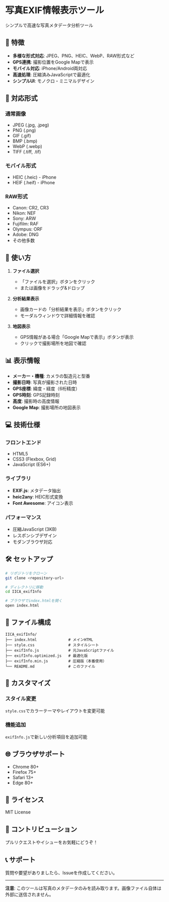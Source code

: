 # 写真EXIF情報表示ツール

シンプルで高速な写真メタデータ分析ツール

## 🌟 特徴

- **多様な形式対応**: JPEG、PNG、HEIC、WebP、RAW形式など
- **GPS連携**: 撮影位置をGoogle Mapで表示
- **モバイル対応**: iPhone/Android両対応
- **高速処理**: 圧縮済みJavaScriptで最適化
- **シンプルUI**: モノクロ・ミニマルデザイン

## 📸 対応形式

### 通常画像
- JPEG (.jpg, .jpeg)
- PNG (.png)
- GIF (.gif)
- BMP (.bmp)
- WebP (.webp)
- TIFF (.tiff, .tif)

### モバイル形式
- HEIC (.heic) - iPhone
- HEIF (.heif) - iPhone

### RAW形式
- Canon: CR2, CR3
- Nikon: NEF
- Sony: ARW
- Fujifilm: RAF
- Olympus: ORF
- Adobe: DNG
- その他多数

## 🚀 使い方

1. **ファイル選択**
   - 「ファイルを選択」ボタンをクリック
   - または画像をドラッグ&ドロップ

2. **分析結果表示**
   - 画像カードの「分析結果を表示」ボタンをクリック
   - モーダルウィンドウで詳細情報を確認

3. **地図表示**
   - GPS情報がある場合「Google Mapで表示」ボタンが表示
   - クリックで撮影場所を地図で確認

## 📊 表示情報

- **メーカー・機種**: カメラの製造元と型番
- **撮影日時**: 写真が撮影された日時
- **GPS座標**: 緯度・経度（6桁精度）
- **GPS時刻**: GPS記録時刻
- **高度**: 撮影時の高度情報
- **Google Map**: 撮影場所の地図表示

## 💻 技術仕様

### フロントエンド
- HTML5
- CSS3 (Flexbox, Grid)
- JavaScript (ES6+)

### ライブラリ
- **EXIF.js**: メタデータ抽出
- **heic2any**: HEIC形式変換
- **Font Awesome**: アイコン表示

### パフォーマンス
- 圧縮JavaScript (3KB)
- レスポンシブデザイン
- モダンブラウザ対応

## 🛠️ セットアップ

```bash
# リポジトリをクローン
git clone <repository-url>

# ディレクトリに移動
cd IICA_exifInfo

# ブラウザでindex.htmlを開く
open index.html
```

## 📁 ファイル構成

```
IICA_exifInfo/
├── index.html              # メインHTML
├── style.css               # スタイルシート
├── exifInfo.js             # 元JavaScriptファイル
├── exifInfo.optimized.js   # 最適化版
├── exifInfo.min.js         # 圧縮版（本番使用）
└── README.md               # このファイル
```

## 🔧 カスタマイズ

### スタイル変更
`style.css`でカラーテーマやレイアウトを変更可能

### 機能追加
`exifInfo.js`で新しい分析項目を追加可能

## 🌐 ブラウザサポート

- Chrome 80+
- Firefox 75+
- Safari 13+
- Edge 80+

## 📝 ライセンス

MIT License

## 🤝 コントリビューション

プルリクエストやイシューをお気軽にどうぞ！

## 📞 サポート

質問や要望がありましたら、Issueを作成してください。

---

**注意**: このツールは写真のメタデータのみを読み取ります。画像ファイル自体は外部に送信されません。